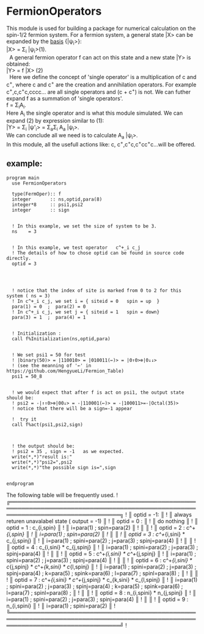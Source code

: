 # FermionOperators
This module is used for building a package for numerical calculation on the spin-1/2 fermion system. For a fermion system, a general state |X> can be expanded by the [basis](https://github.com/HengyueLi/Fermion_Table#representation-of-manybody-state) {|ѱ<sub>i</sub>>}:</br>
|X> = Σ<sub>i</sub> |ѱ<sub>i</sub>>(1).</br>&nbsp;
A general fermion operator f can act on this state and a new state |Y> is obtained:</br>
|Y> = f |X>    (2)  </br>&nbsp;
 Here we define the concept of 'single operator' is a multiplication of c and c<sup>+</sup>, where c and c<sup>+</sup> are the creation and annihilation operators. For example c<sup>+</sup>,c,c<sup>+</sup>c,cccc... are all single operators and (c + c<sup>+</sup>) is not. We can futher expand f as a summation of 'single operators'.</br>
 f = Σ<sub>i</sub>A<sub>i</sub>.</br>
 Here A<sub>i</sub> the single operator and is what this module simulated. We can expand (2) by expression similar to (1):</br>
|Y> = Σ<sub>i</sub> |ѱ'<sub>i</sub>> = Σ<sub>a</sub>Σ<sub>i</sub> A<sub>a</sub>  |ѱ<sub>i</sub>>.</br>
We can conclude all we need is to calculate A<sub>a</sub>  |ѱ<sub>i</sub>>. </br>
In this module, all the usefull actions like: c, c<sup>+</sup>,c<sup>+</sup>c,c<sup>+</sup>cc<sup>+</sup>c...will be offered.
## example:

    program main
      use FermionOperators

      type(FermOper):: f
      integer       :: ns,optid,para(8)
      integer*8     :: psi1,psi2
      integer       :: sign


      ! In this example, we set the size of system to be 3.
      ns    = 3


      ! In this example, we test operator   c^+_i c_j
      ! The details of how to chose optid can be found in source code directly.
      optid = 3




      ! notice that the index of site is marked from 0 to 2 for this system ( ns = 3)
      ! In c^+_i c_j, we set i = { siteid = 0   spin = up  }
      para(1) = 0  ;  para(2) = 0
      ! In c^+_i c_j, we set j = { siteid = 1   spin = down}
      para(3) = 1  ;  para(4) = 1


      ! Initialization :
      call f%Initialization(ns,optid,para)


      ! We set psi1 = 50 for test
      ! |binary(50)> = |110010> = |010011(←)> = |0↑0>⊗|0↓↓>
      ! (see the meanning of '←' in https://github.com/HengyueLi/Fermion_Table)
      psi1 = 50_8


      ! we would expect that after f is act on psi1, the output state should be:
      ! psi2 = -|↑↑0>⊗|00↓> = -|110001(←)> = -|100011>=-|Octal(35)>
      ! notice that there will be a sign=-1 appear

      !  try it
      call f%act(psi1,psi2,sign)



      ! the output should be:
      ! psi2 = 35 , sign = -1   as we expected.
      write(*,*)"result is:"
      write(*,*)"psi2=",psi2
      write(*,*)"the possible sign is=",sign


    endprogram



The following table will be frequently used.
    !  ╔═════════════════════════════════════════════════════════════════════════════════════════════════════════════════════════════════╗
    !  ║  optid = -1:                                                                                                                    ║
    !  ║              always returen unavalabel state   ( output = -1)                                                                   ║
    !  ║  optid = 0 :                                                                                                                    ║
    !  ║              do nothing                                                                                                         ║
    !  ║  optid = 1 : c_{i,spin}                                                                                                         ║
    !  ║              i=para(1) ; spin=para(2)                                                                                           ║
    !  ║                                                                                                                                 ║
    !  ║  optid = 2 : c^+_{i,spin}                                                                                                       ║
    !  ║              i=para(1) ; spin=para(2)                                                                                           ║
    !  ║                                                                                                                                 ║
    !  ║  optid = 3 : c^+_{i,sini} * c_{j,spinj}                                                                                         ║
    !  ║              i=para(1) ; spini=para(2) ; j=para(3) ; spinj=para(4)                                                              ║
    !  ║                                                                                                                                 ║
    !  ║  optid = 4 : c_{i,sini} * c_{j,spinj}                                                                                           ║
    !  ║              i=para(1) ; spini=para(2) ; j=para(3) ; spinj=para(4)                                                              ║
    !  ║                                                                                                                                 ║
    !  ║  optid = 5 : c^+_{i,sini} * c^+_{j,spinj}                                                                                       ║
    !  ║              i=para(1) ; spini=para(2) ; j=para(3) ; spinj=para(4)                                                              ║
    !  ║                                                                                                                                 ║
    !  ║  optid = 6 : c^+_{i,sini} * c_{j,spinj} * c^+_{k,sini} * c_{l,spinj}                                                            ║
    !  ║              i=para(1) ; spini=para(2) ; j=para(3) ; spinj=para(4) ; k=para(5) ; spink=para(6) ; l=para(7) ; spinl=para(8) ;    ║
    !  ║                                                                                                                                 ║
    !  ║  optid = 7 : c^+_{i,sini} * c^+_{j,spinj} * c_{k,sini} * c_{l,spinj}                                                            ║
    !  ║              i=para(1) ; spini=para(2) ; j=para(3) ; spinj=para(4) ; k=para(5) ; spink=para(6) ; l=para(7) ; spinl=para(8) ;    ║
    !  ║                                                                                                                                 ║
    !  ║  optid = 8 : n_{i,spini} * n_{j,spinj}                                                                                          ║
    !  ║              i=para(1) ; spini=para(2) ; j=para(3) ; spinj=para(4)                                                              ║
    !  ║                                                                                                                                 ║
    !  ║  optid = 9 : n_{i,spini}                                                                                                        ║
    !  ║              i=para(1) ; spini=para(2)                                                                                          ║
    !  ╚═════════════════════════════════════════════════════════════════════════════════════════════════════════════════════════════════╝
    !  
